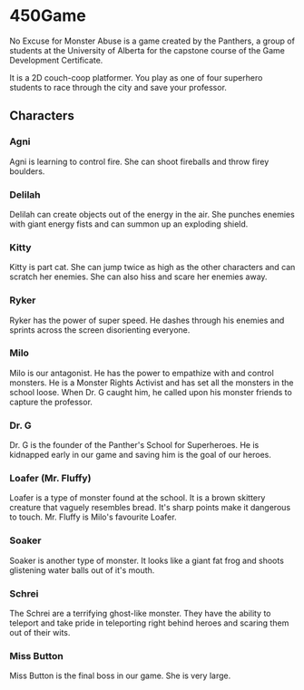 # 450Game

No Excuse for Monster Abuse is a game created by the Panthers, a group of students at the University of Alberta for the capstone course of the Game Development Certificate.

It is a 2D couch-coop platformer. You play as one of four superhero students to race through the city and save your professor.


## Characters
### Agni
Agni is learning to control fire. She can shoot fireballs and throw firey boulders. 

### Delilah
Delilah can create objects out of the energy in the air. She punches enemies with giant energy fists and can summon up an exploding shield.

### Kitty
Kitty is part cat. She can jump twice as high as the other characters and can scratch her enemies. She can also hiss and scare her enemies away.

### Ryker
Ryker has the power of super speed. He dashes through his enemies and sprints across the screen disorienting everyone.

### Milo
Milo is our antagonist. He has the power to empathize with and control monsters. He is a Monster Rights Activist and has set all the monsters in the school loose. When Dr. G caught him, he called upon his monster friends to capture the professor. 

### Dr. G
Dr. G is the founder of the Panther's School for Superheroes. He is kidnapped early in our game and saving him is the goal of our heroes.

### Loafer (Mr. Fluffy)
Loafer is a type of monster found at the school. It is a brown skittery creature that vaguely resembles bread. It's sharp points make it dangerous to touch. Mr. Fluffy is Milo's favourite Loafer.

### Soaker
Soaker is another type of monster. It looks like a giant fat frog and shoots glistening water balls out of it's mouth.

### Schrei
The Schrei are a terrifying ghost-like monster. They have the ability to teleport and take pride in teleporting right behind heroes and scaring them out of their wits.

### Miss Button
Miss Button is the final boss in our game. She is very large.
